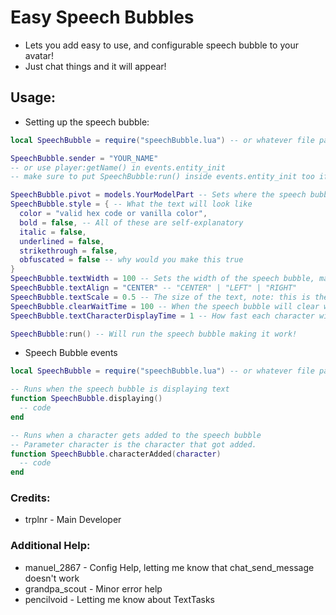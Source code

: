 # Easy Speech Bubbles
- Lets you add easy to use, and configurable speech bubble to your avatar!
- Just chat things and it will appear!

## Usage:
- Setting up the speech bubble:
```lua
local SpeechBubble = require("speechBubble.lua") -- or whatever file path you chose

SpeechBubble.sender = "YOUR_NAME" 
-- or use player:getName() in events.entity_init
-- make sure to put SpeechBubble:run() inside events.entity_init too if you do this.

SpeechBubble.pivot = models.YourModelPart -- Sets where the speech bubble will appear
SpeechBubble.style = { -- What the text will look like
  color = "valid hex code or vanilla color",
  bold = false, -- All of these are self-explanatory
  italic = false,
  underlined = false,
  strikethrough = false,
  obfuscated = false -- why would you make this true
}
SpeechBubble.textWidth = 100 -- Sets the width of the speech bubble, making it wrap
SpeechBubble.textAlign = "CENTER" -- "CENTER" | "LEFT" | "RIGHT"
SpeechBubble.textScale = 0.5 -- The size of the text, note: this is the best scale for word wrap, will fix this tomorrow
SpeechBubble.clearWaitTime = 100 -- When the speech bubble will clear when it is done displaying the text, This is dependent on SpeechBubble.textCharacterDisplayTime
SpeechBubble.textCharacterDisplayTime = 1 -- How fast each character will display on the text bubble, in ticks

SpeechBubble:run() -- Will run the speech bubble making it work!
```
- Speech Bubble events
```lua
local SpeechBubble = require("speechBubble.lua") -- or whatever file path you chose

-- Runs when the speech bubble is displaying text
function SpeechBubble.displaying() 
  -- code
end

-- Runs when a character gets added to the speech bubble
-- Parameter character is the character that got added.
function SpeechBubble.characterAdded(character) 
  -- code
end
```

### Credits:
- trplnr - Main Developer
### Additional Help:
- manuel_2867 - Config Help, letting me know that chat_send_message doesn't work
- grandpa_scout - Minor error help
- pencilvoid - Letting me know about TextTasks